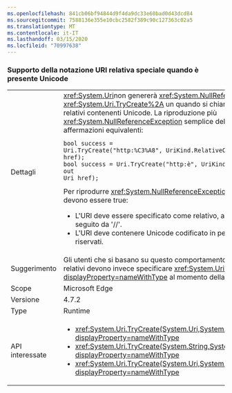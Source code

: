 ```yaml
---
ms.openlocfilehash: 841cb06bf94844d9f4da9dc33e60bad0d43dcd84
ms.sourcegitcommit: 7588136e355e10cbc2582f389c90c127363c02a5
ms.translationtype: MT
ms.contentlocale: it-IT
ms.lasthandoff: 03/15/2020
ms.locfileid: "70997638"
---
```

### <a name="support-special-relative-uri-notation-when-unicode-is-present"></a>Supporto della notazione URI relativa speciale quando è presente Unicode

|   |   |
|---|---|
|Dettagli|<xref:System.Uri>non genererà <xref:System.NullReferenceException> più <xref:System.Uri.TryCreate%2A> un quando si chiama su determinati URI relativi contenenti Unicode. La riproduzione più <xref:System.NullReferenceException> semplice del è di seguito, con le due affermazioni equivalenti:<pre><code class="lang-csharp">bool success = Uri.TryCreate(&quot;http:%C3%A8&quot;, UriKind.RelativeOrAbsolute, out Uri href);&#13;&#10;bool success = Uri.TryCreate(&quot;http:&#232;&quot;, UriKind.RelativeOrAbsolute, out Uri href);&#13;&#10;</code></pre>Per riprodurre <xref:System.NullReferenceException>, gli elementi seguenti devono essere true:<ul><li>L'URI deve essere specificato come relativo, anteponendo 'http:' non seguito da '//'.</li><li>L'URI deve contenere Unicode codificato in percentuale o simboli non riservati.</li></ul>|
|Suggerimento|Gli utenti che si basano su questo comportamento per impedire l'uso di URI relativi devono invece specificare <xref:System.UriKind.Absolute?displayProperty=nameWithType> al momento della creazione di un URI.|
|Scope|Microsoft Edge|
|Versione|4.7.2|
|Type|Runtime|
|API interessate|<ul><li><xref:System.Uri.TryCreate(System.Uri,System.Uri,System.Uri@)?displayProperty=nameWithType></li><li><xref:System.Uri.TryCreate(System.String,System.UriKind,System.Uri@)?displayProperty=nameWithType></li><li><xref:System.Uri.TryCreate(System.Uri,System.String,System.Uri@)?displayProperty=nameWithType></li></ul>|
